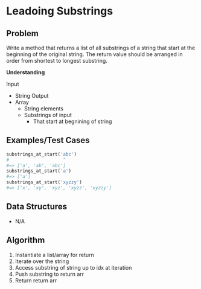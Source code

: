 # Leadoing Substrings

## Problem

Write a method that returns a list of all substrings of a string that start at the beginning of the original string. The return value should be arranged in order from shortest to longest substring.

__Understanding__

Input
- String
Output
- Array
  - String elements
  - Substrings of input
    - That start at begnining of string

## Examples/Test Cases

```ruby
substrings_at_start('abc')
#                    ^
#=> ['a', 'ab', 'abc']
substrings_at_start('a')
#=> ['a']
substrings_at_start('xyzzy')
#=> ['x', 'xy', 'xyz', 'xyzz', 'xyzzy']
```

## Data Structures

- N/A

## Algorithm

1. Instantiate a list/array for return
1. Iterate over the string
1.   Access substring of string up to idx at iteration
1.   Push substring to return arr
1. Return return arr
